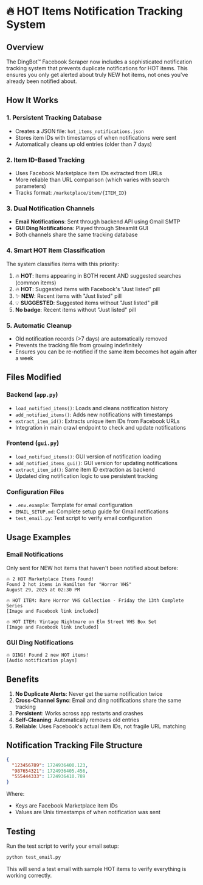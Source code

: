 # 🔥 HOT Items Notification Tracking System

## Overview

The DingBot™ Facebook Scraper now includes a sophisticated notification tracking system that prevents duplicate notifications for HOT items. This ensures you only get alerted about truly NEW hot items, not ones you've already been notified about.

## How It Works

### 1. **Persistent Tracking Database**
- Creates a JSON file: `hot_items_notifications.json`
- Stores item IDs with timestamps of when notifications were sent
- Automatically cleans up old entries (older than 7 days)

### 2. **Item ID-Based Tracking**
- Uses Facebook Marketplace item IDs extracted from URLs
- More reliable than URL comparison (which varies with search parameters)
- Tracks format: `/marketplace/item/{ITEM_ID}`

### 3. **Dual Notification Channels**
- **Email Notifications**: Sent through backend API using Gmail SMTP
- **GUI Ding Notifications**: Played through Streamlit GUI
- Both channels share the same tracking database

### 4. **Smart HOT Item Classification**
The system classifies items with this priority:
1. 🔥 **HOT**: Items appearing in BOTH recent AND suggested searches (common items)
2. 🔥 **HOT**: Suggested items with Facebook's "Just listed" pill
3. ✨ **NEW**: Recent items with "Just listed" pill  
4. 💡 **SUGGESTED**: Suggested items without "Just listed" pill
5. **No badge**: Recent items without "Just listed" pill

### 5. **Automatic Cleanup**
- Old notification records (>7 days) are automatically removed
- Prevents the tracking file from growing indefinitely
- Ensures you can be re-notified if the same item becomes hot again after a week

## Files Modified

### Backend (`app.py`)
- `load_notified_items()`: Loads and cleans notification history
- `add_notified_items()`: Adds new notifications with timestamps
- `extract_item_id()`: Extracts unique item IDs from Facebook URLs
- Integration in main crawl endpoint to check and update notifications

### Frontend (`gui.py`)
- `load_notified_items()`: GUI version of notification loading
- `add_notified_items_gui()`: GUI version for updating notifications
- `extract_item_id()`: Same item ID extraction as backend
- Updated ding notification logic to use persistent tracking

### Configuration Files
- `.env.example`: Template for email configuration
- `EMAIL_SETUP.md`: Complete setup guide for Gmail notifications
- `test_email.py`: Test script to verify email configuration

## Usage Examples

### Email Notifications
Only sent for NEW hot items that haven't been notified about before:
```
🔥 2 HOT Marketplace Items Found!
Found 2 hot items in Hamilton for "Horror VHS"
August 29, 2025 at 02:30 PM

🔥 HOT ITEM: Rare Horror VHS Collection - Friday the 13th Complete Series
[Image and Facebook link included]

🔥 HOT ITEM: Vintage Nightmare on Elm Street VHS Box Set  
[Image and Facebook link included]
```

### GUI Ding Notifications
```
🔥 DING! Found 2 new HOT items!
[Audio notification plays]
```

## Benefits

1. **No Duplicate Alerts**: Never get the same notification twice
2. **Cross-Channel Sync**: Email and ding notifications share the same tracking
3. **Persistent**: Works across app restarts and crashes
4. **Self-Cleaning**: Automatically removes old entries
5. **Reliable**: Uses Facebook's actual item IDs, not fragile URL matching

## Notification Tracking File Structure

```json
{
  "123456789": 1724936400.123,
  "987654321": 1724936405.456,
  "555444333": 1724936410.789
}
```

Where:
- Keys are Facebook Marketplace item IDs
- Values are Unix timestamps of when notification was sent

## Testing

Run the test script to verify your email setup:
```bash
python test_email.py
```

This will send a test email with sample HOT items to verify everything is working correctly.
